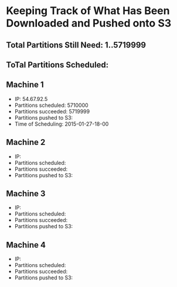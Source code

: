 Keeping Track of What Has Been Downloaded and Pushed onto S3
============================================================
## Total Partitions Still Need: 1..5719999
## ToTal Partitions Scheduled:


## Machine 1
- IP: 54.67.92.5
- Partitions scheduled: 5710000
- Partitions succeeded: 5719999
- Partitions pushed to S3:
- Time of Scheduling: 2015-01-27-18-00

## Machine 2
- IP:
- Partitions scheduled:
- Partitions succeeded:
- Partitions pushed to S3:

## Machine 3
- IP:
- Partitions scheduled:
- Partitions succeeded:
- Partitions pushed to S3:

## Machine 4
- IP:
- Partitions scheduled:
- Partitions succeeded:
- Partitions pushed to S3:
